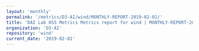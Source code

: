 ```yaml
---
layout: 'monthly'
permalink: '/metrics/D3-AI/wind/MONTHLY-REPORT-2019-02-01/'
title: 'DAI Lab OSS Metrics Metrics report for wind | MONTHLY-REPORT-2019-02-01'
organization: 'D3-AI'
repository: 'wind'
current_date: '2019-02-01'
---
```

